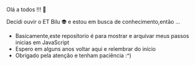 Olá a todos !!! 👋

Decidi ouvir o ET Bilu 👽 e estou em busca de conhecimento,então ... 

- Basicamente,este reposítorio é para mostrar e arquivar meus passos inicias em JavaScript 
- Espero em alguns anos voltar aqui e relembrar do início
- Obrigado pela atenção e tenham paciência :^)
